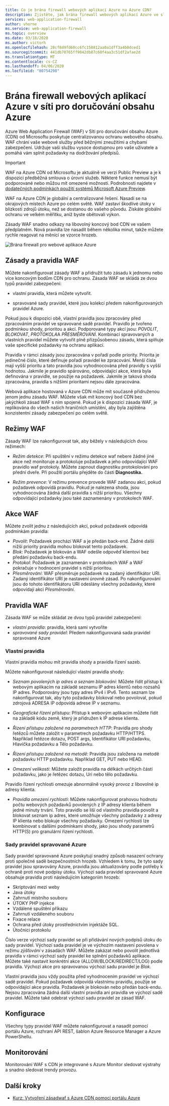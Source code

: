 ```yaml
---
title: Co je brána firewall webových aplikací Azure na Azure CDN?
description: Zjistěte, jak brána firewall webových aplikací Azure ve službě Azure CDN chrání vaše webové aplikace před škodlivými útoky.
services: web-application-firewall
author: vhorne
ms.service: web-application-firewall
ms.topic: overview
ms.date: 03/18/2020
ms.author: victorh
ms.openlocfilehash: 28cf8d9fd60cc6fc158812aa0a1dff3a4b0dced1
ms.sourcegitcommit: 441db70765ff9042db87c60f4aa3c51df2afae2d
ms.translationtype: MT
ms.contentlocale: cs-CZ
ms.lasthandoff: 04/06/2020
ms.locfileid: "80754298"
---
```

# <a name="azure-web-application-firewall-on-azure-content-delivery-network"></a>Brána firewall webových aplikací Azure v síti pro doručování obsahu Azure

Azure Web Application Firewall (WAF) v Síti pro doručování obsahu Azure (CDN) od Microsoftu poskytuje centralizovanou ochranu webového obsahu. WAF chrání vaše webové služby před běžnými zneužitími a chybami zabezpečení. Udržuje vaši službu vysoce dostupnou pro vaše uživatele a pomáhá vám splnit požadavky na dodržování předpisů.

> [!IMPORTANT]
> WAF na Azure CDN od Microsoftu je aktuálně ve verzi Public Preview a je k dispozici předběžná smlouva o úrovni služeb. Některé funkce nemusí být podporované nebo můžou mít omezené možnosti.  Podrobnosti najdete v [dodatečných podmínkách použití systémů Microsoft Azure Preview](https://azure.microsoft.com/support/legal/preview-supplemental-terms/).

WAF na Azure CDN je globální a centralizované řešení. Nasadí se na okrajových místech Azure po celém světě. WAF zastaví škodlivé útoky v blízkosti zdrojů útoku, než se dostanou do vašeho původu. Získáte globální ochranu ve velkém měřítku, aniž byste obětovali výkon. 

Zásady WAF snadno odkazy na libovolný koncový bod CDN ve vašem předplatném. Nová pravidla lze nasadit během několika minut, takže můžete rychle reagovat na měnící se vzorce hrozeb.

![Brána firewall pro webové aplikace Azure](../media/cdn-overview/waf-cdn-overview.png)

## <a name="waf-policy-and-rules"></a>Zásady a pravidla WAF

Můžete nakonfigurovat zásady WAF a přidružit tuto zásadu k jednomu nebo více koncovým bodům CDN pro ochranu. Zásada WAF se skládá ze dvou typů pravidel zabezpečení:

- vlastní pravidla, která můžete vytvořit.

- spravované sady pravidel, které jsou kolekcí předem nakonfigurovaných pravidel Azure.

Pokud jsou k dispozici obě, vlastní pravidla jsou zpracovány před zpracováním pravidel ve spravované sadě pravidel. Pravidlo je tvořeno podmínkou shody, prioritou a akcí. Podporované typy akcí jsou: *POVOLIT*, *BLOKOVAT*, *PROTOKOLA*A *PŘESMĚROVÁNÍ*. Kombinací spravovaných a vlastních pravidel můžete vytvořit plně přizpůsobenou zásadu, která splňuje vaše specifické požadavky na ochranu aplikací.

Pravidla v rámci zásady jsou zpracována v pořadí podle priority. Priorita je jedinečné číslo, které definuje pořadí pravidel ke zpracování. Menší čísla mají vyšší prioritu a tato pravidla jsou vyhodnocována před pravidly s vyšší hodnotou. Jakmile je pravidlo spárováno, odpovídající akce, která byla definována v pravidle, se použije na požadavek. Jakmile je taková shoda zpracována, pravidla s nižšími prioritami nejsou dále zpracována.

Webová aplikace hostovaná v Azure CDN může mít současně přidruženou jenom jednu zásadu WAF. Můžete však mít koncový bod CDN bez jakýchkoli zásad WAF s ním spojené. Pokud je k dispozici zásada WAF, je replikována do všech našich hraničních umístění, aby byla zajištěna konzistentní zásady zabezpečení po celém světě.

## <a name="waf-modes"></a>Režimy WAF

Zásady WAF lze nakonfigurovat tak, aby běžely v následujících dvou režimech:

- *Režim detekce*: Při spuštění v režimu detekce waf nebere žádné jiné akce než monitoruje a protokoluje požadavek a jeho odpovídající WAF pravidlo waf protokoly. Můžete zapnout diagnostiku protokolování pro přední dveře. Při použití portálu přejděte do části **Diagnostika.**

- *Režim prevence*: V režimu prevence provede WAF zadanou akci, pokud požadavek odpovídá pravidlu. Pokud je nalezena shoda, jsou vyhodnocována žádná další pravidla s nižší prioritou. Všechny odpovídající požadavky jsou také zaznamenány v protokolech WAF.

## <a name="waf-actions"></a>Akce WAF

Můžete zvolit jednu z následujících akcí, pokud požadavek odpovídá podmínkám pravidla:

- *Povolit*: Požadavek prochází WAF a je předán back-end. Žádné další nižší priority pravidla mohou blokovat tento požadavek.
- *Blok*: Požadavek je blokován a WAF odešle odpověď klientovi bez předání požadavku back-endu.
- *Protokol*: Požadavek je zaznamenán v protokolech WAF a WAF pokračuje v hodnocení pravidel s nižší prioritou.
- *Přesměrování*: WAF přesměruje požadavek na zadaný identifikátor URI. Zadaný identifikátor URI je nastavení úrovně zásad. Po nakonfigurování jsou do tohoto identifikátoru URI odeslány všechny požadavky, které odpovídají akci *Přesměrování.*

## <a name="waf-rules"></a>Pravidla WAF

Zásada WAF se může skládat ze dvou typů pravidel zabezpečení:

- *vlastní pravidla*: pravidla, která sami vytvoříte 
- *spravované sady pravidel*: Předem nakonfigurovaná sada pravidel spravované Azure

### <a name="custom-rules"></a>Vlastní pravidla

Vlastní pravidla mohou mít pravidla shody a pravidla řízení sazeb.

Můžete nakonfigurovat následující vlastní pravidla shody:

- *Seznam povolených ip adres a seznam blokování*: Můžete řídit přístup k webovým aplikacím na základě seznamu IP adres klientů nebo rozsahů IP adres. Podporovány jsou typy adres IPv4 i IPv6. Tento seznam lze nakonfigurovat tak, aby tyto požadavky blokoval nebo povoloval, pokud zdrojová ADRESA IP odpovídá adrese IP v seznamu.

- *Geografické řízení přístupu*: Přístup k webovým aplikacím můžete řídit na základě kódu země, který je přidružen k IP adrese klienta.

- *Řízení přístupu založené na parametrech HTTP*: Pravidla pro shody řetězců můžete založit v parametrech požadavku HTTP/HTTPS.  Například řetězce dotazu, POST args, Identifikátor URI požadavku, Hlavička požadavku a Tělo požadavku.

- *Řízení přístupu založené na metodě*: Pravidla jsou založena na metodě požadavku HTTP požadavku. Například GET, PUT nebo HEAD.

- *Omezení velikosti*: Můžete založit pravidla na délkách určitých částí požadavku, jako je řetězec dotazu, Uri nebo tělo požadavku.

Pravidlo řízení rychlosti omezuje abnormálně vysoký provoz z libovolné ip adresy klienta.

- *Pravidla omezení rychlosti*: Můžete nakonfigurovat prahovou hodnotu počtu webových požadavků povolených z IP adresy klienta během jedné minuty trvání. Toto pravidlo se liší od vlastního pravidla povolit a blokovat seznam ip adres, které umožňuje všechny požadavky z adresy IP klienta nebo blokuje všechny požadavky. Omezení rychlosti lze kombinovat s dalšími podmínkami shody, jako jsou shody parametrů HTTP(S) pro granulární řízení rychlosti.

### <a name="azure-managed-rule-sets"></a>Sady pravidel spravované Azure

Sady pravidel spravované Azure poskytují snadný způsob nasazení ochrany proti společné sadě bezpečnostních hrozeb. Vzhledem k tomu, že tyto sady pravidel jsou spravovány Azure, pravidla jsou aktualizovány podle potřeby k ochraně proti nové podpisy útoku. Výchozí sada pravidel spravované Azure obsahuje pravidla proti následujícím kategoriím hrozeb:

- Skriptování mezi weby
- Java útoky
- Zahrnutí místního souboru
- ÚTOKY PHP injekce
- Vzdálené spuštění příkazu
- Zahrnutí vzdáleného souboru
- Fixace relace
- Ochrana před útoky prostřednictvím injektáže SQL.
- Útočníci protokolu

Číslo verze výchozí sady pravidel se při přidávání nových podpisů útoku do sady pravidel.
Výchozí sada pravidel je ve výchozím nastavení povolena v režimu *zjišťování* v zásadách WAF. Můžete zakázat nebo povolit jednotlivá pravidla v rámci výchozí sady pravidel ke splnění požadavků aplikace. Můžete také nastavit konkrétní akce (ALLOW/BLOCK/REDIRECT/LOG) podle pravidla. Výchozí akce pro spravovanou výchozí sadu pravidel je *Blok*.

Vlastní pravidla jsou vždy použita před vyhodnocením pravidel ve výchozí sadě pravidel. Pokud požadavek odpovídá vlastnímu pravidlu, použije se odpovídající akce pravidla. Požadavek je blokován nebo předán back-endu. Nejsou zpracována žádná další vlastní pravidla ani pravidla ve výchozí sadě pravidel. Můžete také odebrat výchozí sadu pravidel ze zásad WAF.

## <a name="configuration"></a>Konfigurace

Všechny typy pravidel WAF můžete nakonfigurovat a nasadit pomocí portálu Azure, rozhraní API REST, šablon Azure Resource Manager a Azure PowerShellu.

## <a name="monitoring"></a>Monitorování

Monitorování WAF s CDN je integrované s Azure Monitor sledovat výstrahy a snadno sledovat trendy provozu.

## <a name="next-steps"></a>Další kroky

- [Kurz: Vytvoření zásadwaf s Azure CDN pomocí portálu Azure](waf-cdn-create-portal.md)
